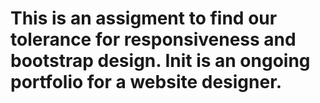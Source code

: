 # This is an assigment to find our tolerance for responsiveness and bootstrap design. Init is an ongoing portfolio for a website designer.

